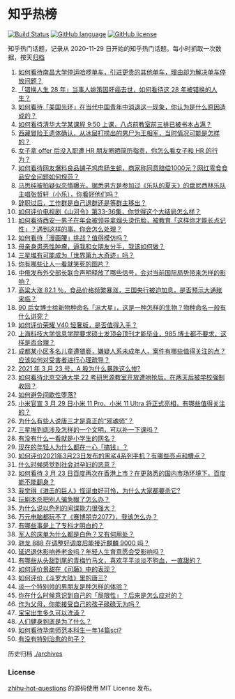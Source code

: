 # 知乎热榜
[![Build Status](https://github.com/ToWeLong/zhihu-hot-questions/workflows/CI/badge.svg)](https://github.com/ToWeLong/zhihu-hot-questions/actions)
[![GitHub language](https://img.shields.io/badge/language-golang-orange.svg)](https://golang.org/)
[![GitHub license](https://img.shields.io/github/license/ToWeLong/zhihu-hot-questions)](https://github.com/ToWeLong/zhihu-hot-questions/blob/main/LICENSE)

知乎热门话题，记录从 2020-11-29 日开始的知乎热门话题。每小时抓取一次数据，按天[归档](./archives)

<!-- BEGIN -->

1. [如何看待南昌大学停运哈啰单车，引进更贵的其他单车，理由却为解决单车停放问题？](https://www.zhihu.com/question/449876845)
1. [「错换人生 28 年」当事人姚策因肝癌去世，如何看待这 28 年被错换的人生？](https://www.zhihu.com/question/450843427)
1. [如何看待「美国光环」在当代中国青年中消退这一现象，你认为是什么原因造成的？](https://www.zhihu.com/question/450687776)
1. [如何看待清华大学某课程 9:50 上课，八点前教室前三排已被书本占满？](https://www.zhihu.com/question/450613602)
1. [西藏冒险王遗体确认，从冰层打捞出的男尸为王相军，当时情况可能是怎样的？](https://www.zhihu.com/question/450788214)
1. [女子拿 offer 后没入职遭 HR 朋友圈晒简历指责，你怎么看女子和 HR 的行为？](https://www.zhihu.com/question/450681573)
1. [如何看待网友爆料良品铺子鸡肉肠生蛆，商家称同意赔偿1000元？网红零食食品安全问题如何规范？](https://www.zhihu.com/question/450670795)
1. [马思纯被拍疑似恋情曝光，据悉男方是参加过《乐队的夏天》的盘尼西林乐队主唱张哲轩（小乐），你看好他们吗？](https://www.zhihu.com/question/450806865)
1. [辞职过后，工作群是自己退群还是等群主移出？](https://www.zhihu.com/question/404327844)
1. [如何评价电视剧《山河令》第33-36集，你觉得这个大结局怎么样？](https://www.zhihu.com/question/450874392)
1. [如何看待西安一男子在年会被领导拿烟头烫伤脸，被教育「这样你才能长点记性」？遇到这样的事，你会怎么处理？](https://www.zhihu.com/question/450623455)
1. [如何看待「漫画腰」挑战？值得模仿吗？](https://www.zhihu.com/question/450547250)
1. [母亲身患恶性肿瘤，逼我和女朋友分手，我该如何做？](https://www.zhihu.com/question/448176568)
1. [三星堆有可能成为「世界第九大奇迹」吗？](https://www.zhihu.com/question/450564126)
1. [你有哪些让人一看就笑死的图片？](https://www.zhihu.com/question/449542337)
1. [中俄发布外交部长联合声明释放了哪些信号，会对当前国际局势带来怎样的影响？](https://www.zhihu.com/question/450837070)
1. [高粱大涨 82.1 ％，食品价格频繁暴涨，三国央行被迫加息，是否预示大通胀来临？](https://www.zhihu.com/question/450647359)
1. [90 后女博士给新物种命名「派大星」，这是一种怎样的生物？物种命名一般有什么讲究？](https://www.zhihu.com/question/450637881)
1. [如何评价荣耀 V40 轻奢版，是否值得入手？](https://www.zhihu.com/question/450596618)
1. [上海科技大学信息学院要求硕士发顶会顶刊才能毕业，985 博士都不要求，这样是否合理？](https://www.zhihu.com/question/450611404)
1. [成都某小区多名儿童遭猥亵，嫌疑人系未成年人，案件有哪些值得关注的点？应该如何对受害者进行心理疏导？](https://www.zhihu.com/question/450678200)
1. [2021 年 3 月 23 号，A 股为什么暴跌这么惨?](https://www.zhihu.com/question/450823471)
1. [如何看待北京交通大学 22 考研思源教室开放遭哄抢后，在两天后被学校强制收回？](https://www.zhihu.com/question/450791071)
1. [如何避免间歇性堕落?](https://www.zhihu.com/question/388686475)
1. [小米官宣 3 月 29 日小米 11 Pro、小米 11 Ultra 将正式亮相，有哪些值得关注的？](https://www.zhihu.com/question/450806418)
1. [为什么有些人说唐三才是真正的“邪魂师”？](https://www.zhihu.com/question/450043345)
1. [三星堆到底涉及怎样的一个文明，可以补一下课吗？](https://www.zhihu.com/question/450397900)
1. [有没有什么一看就是小学生的网名？](https://www.zhihu.com/question/447396757)
1. [现在的年轻人为什么都在一心「搞钱」？](https://www.zhihu.com/question/450839670)
1. [如何评价2021年3月23日发布的黑鲨4系列手机？有哪些亮点和槽点？](https://www.zhihu.com/question/450827348)
1. [什么时候感觉到社会对孕妇的恶意？](https://www.zhihu.com/question/423297136)
1. [如何看待 3 月 23 日百度再次在香港上市？在更熟悉的国内市场环境下，百度能不能翻身？](https://www.zhihu.com/question/450808749)
1. [我觉得《进击的巨人》怪诞虫好可怜，为什么大家都要杀它?](https://www.zhihu.com/question/450540617)
1. [玩剧本杀把别人骗急眼了怎么办？](https://www.zhihu.com/question/403823125)
1. [为什么说以色列的间谍能力很强大？](https://www.zhihu.com/question/449016871)
1. [万元电脑都玩不了《赛博朋克2077》，我该怎么办？](https://www.zhihu.com/question/450117423)
1. [有哪些事是上了专科才明白的？](https://www.zhihu.com/question/322703564)
1. [军人的床单为什么都是白色？又有何用处？](https://www.zhihu.com/question/450607304)
1. [骁龙 888 在调整好调度后能接近麒麟 9000 吗？](https://www.zhihu.com/question/450206813)
1. [延迟退休影响养老金吗？年轻人生育意愿会受影响吗？](https://www.zhihu.com/question/450689582)
1. [有哪些从头甜到尾的青梅竹马文，喜欢平平淡淡不狗血，一直甜的？](https://www.zhihu.com/question/374405076)
1. [如何评价景甜在《司藤》中的表现？](https://www.zhihu.com/question/448203529)
1. [如何评价《斗罗大陆》里的唐三?](https://www.zhihu.com/question/375024456)
1. [谈一个特别帅的男朋友是种怎样的体验？](https://www.zhihu.com/question/365876594)
1. [你在什么时候意识到自己的「局限性」？后来是怎么应对的？](https://www.zhihu.com/question/449660946)
1. [作为父母，你能接受自己的孩子碌碌无为吗？](https://www.zhihu.com/question/449660969)
1. [宝宝出生多久可以洗澡？](https://www.zhihu.com/question/336710641)
1. [人们健身到底是为了什么？](https://www.zhihu.com/question/436302677)
1. [如何看待华南师范本科生一年14篇sci?](https://www.zhihu.com/question/450566025)
1. [有没有特别治愈的句子？](https://www.zhihu.com/question/441984459)

<!-- END -->

历史归档 [./archives](./archives)


### License
[zhihu-hot-questions](https://github.com/towelong/zhihu-hot-questions) 的源码使用 MIT License 发布。